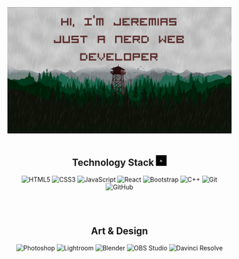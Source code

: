 ![Jeremias Giorgi Header Image](./documents/github_header-image.png)
<br/>
<br/>
<h2 align="center">Technology Stack <img src="./documents/06.gif" width="24"></h2>
<span align="center"> 
  
![HTML5](https://img.shields.io/badge/-HTML5-E34F26?style=flat-square&logo=html5&logoColor=white)
![CSS3](https://img.shields.io/badge/-CSS3-1572B6?style=flat-square&logo=css3)
![JavaScript](https://img.shields.io/badge/-JavaScript-black?style=flat-square&logo=javascript)
![React](https://img.shields.io/badge/-React-black?style=flat-square&logo=react)
![Bootstrap](https://img.shields.io/badge/-Bootstrap-563D7C?style=flat-square&logo=bootstrap)
![C++](https://img.shields.io/badge/-C++-00599C?style=flat-square&logo=c)
![Git](https://img.shields.io/badge/-Git-black?style=flat-square&logo=git)
![GitHub](https://img.shields.io/badge/-GitHub-black?style=flat-square&logo=github)

</span>
<br/>
<br/>
<h2 align="center">Art & Design</h2>
<span align="center">
  
![Photoshop](https://img.shields.io/badge/Photoshop---?logo=adobephotoshop&color=black)
![Lightroom](https://img.shields.io/badge/Lightroom---?logo=adobelightroomclassic&color=black)
![Blender](https://img.shields.io/badge/Blender---?logo=blender&color=black)
![OBS Studio](https://img.shields.io/badge/OBS%20Studio---?logo=obsstudio&color=%23302E31)
![Davinci Resolve](https://img.shields.io/badge/DavinciResolve---?logo=davinciresolve&color=%23233A51)

</span>
